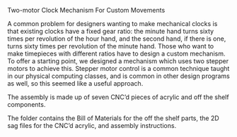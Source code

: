 Two-motor Clock Mechanism For Custom Movements

A common problem for designers wanting to make mechanical clocks is that existing clocks have a fixed gear ratio: the minute hand turns sixty times per revolution of the hour hand, and the second hand, if there is one, turns sixty times per revolution of the minute hand. Those who want to make timepieces with different ratios have to design a custom mechanism. To offer a starting point, we designed a mechanism which uses two stepper motors to achieve this. Stepper motor control is a common technique taught in our physical computing classes, and is common in other design programs as well, so this seemed like a useful approach.

The assembly is made up of seven CNC’d pieces of acrylic and off the shelf components.

The folder contains the Bill of Materials for the off the shelf parts, the 2D sag files for the CNC’d acrylic, and assembly instructions.
